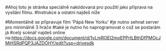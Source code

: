 #Ahoj toto je stránka speciálně nakódovaná pro použití jako příprava na vysílání filmu.
#Instrukce a ostatní najdeš níže

#Momentálně se připravuje film 'Pápá New Yorku' 
#je nutno sehnat server pro minimálně 3 hráče
#také je nutno ho naprogramovat o což se postarám já
#celý scénář najdeš online na:https://docs.google.com/document/d/1vLmROEI2moEPPrtLBthDfPMOcJMiHSRdPQP3JAZDOHY/edit?usp=drivesdk
